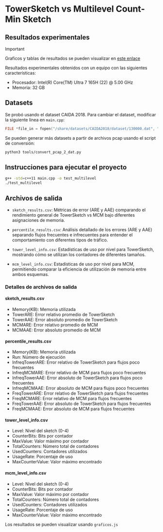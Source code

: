 # TowerSketch vs Multilevel Count-Min Sketch

## Resultados experimentales

> [!IMPORTANT]  
> Graficos y tablas de resultados se pueden visualizar en [este enlace](https://graficos.rartigues.com)

Resultados experimentales obtenidos con un equipo con las siguientes características:

- Procesador: Intel(R) Core(TM) Ultra 7 165H (22) @ 5.00 GHz
- Memoria: 32 GB

## Datasets

Se probó usando el dataset CAIDA 2018. Para cambiar el dataset, modificar la siguiente línea en `main.cpp`:

```cpp
FILE *file_in = fopen("/share/datasets/CAIDA2018/dataset/130000.dat", "rb");
```

Se pueden generar más datasets a partir de archivos pcap usando el script de conversión:

```bash
python3 tools/convert_pcap_2_dat.py
```

## Instrucciones para ejecutar el proyecto 

```bash
g++ -std=c++11 main.cpp -o test_multilevel 
./test_multilevel
```

## Archivos de salida

- `sketch_results.csv`: Métricas de error (ARE y AAE) comparando el rendimiento general de TowerSketch vs MCM bajo diferentes asignaciones de memoria.

- `percentile_results.csv`: Análisis detallado de los errores (ARE y AAE) separando flujos frecuentes e infrecuentes para entender el comportamiento con diferentes tipos de tráfico.

- `tower_level_info.csv`: Estadísticas de uso por nivel para TowerSketch, mostrando cómo se utilizan los contadores de diferentes tamaños.

- `mcm_level_info.csv`: Estadísticas de uso por nivel para MCM, permitiendo comparar la eficiencia de utilización de memoria entre ambos esquemas.

### Detalles de archivos de salida

#### sketch_results.csv

- Memory(KB): Memoria utilizada
- TowerARE: Error relativo promedio de TowerSketch 
- TowerAAE: Error absoluto promedio de TowerSketch
- MCMARE: Error relativo promedio de MCM
- MCMAAE: Error absoluto promedio de MCM

#### percentile_results.csv

- Memory(KB): Memoria utilizada 
- Run: Número de ejecución
- InfreqTowerARE: Error relativo de TowerSketch para flujos poco frecuentes
- InfreqMCMARE: Error relativo de MCM para flujos poco frecuentes
- InfreqTowerAAE: Error absoluto de TowerSketch para flujos poco frecuentes  
- InfreqMCMAAE: Error absoluto de MCM para flujos poco frecuentes
- FreqTowerARE: Error relativo de TowerSketch para flujos frecuentes
- FreqMCMARE: Error relativo de MCM para flujos frecuentes
- FreqTowerAAE: Error absoluto de TowerSketch para flujos frecuentes
- FreqMCMAAE: Error absoluto de MCM para flujos frecuentes

#### tower_level_info.csv

- Level: Nivel del sketch (0-4)
- CounterBits: Bits por contador
- MaxValue: Valor máximo por contador
- TotalCounters: Número total de contadores
- UsedCounters: Contadores utilizados
- UsageRate: Porcentaje de uso
- MaxCounterValue: Valor máximo encontrado

#### mcm_level_info.csv

- Level: Nivel del sketch (0-4)  
- CounterBits: Bits por contador
- MaxValue: Valor máximo por contador
- TotalCounters: Número total de contadores
- UsedCounters: Contadores utilizados 
- UsageRate: Porcentaje de uso
- MaxCounterValue: Valor máximo encontrado

Los resultados se pueden visualizar usando `graficos.js`